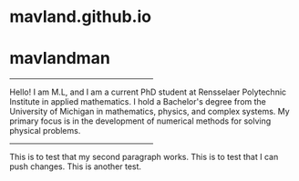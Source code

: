 # mavland.github.io
<html>
<body>
<h1> mavlandman </h1>
<hr style="width:50%;text-align:left;margin-left:0">

  
  
 <p> Hello! I am M.L, and I am a current PhD student at Rensselaer Polytechnic Institute in applied mathematics. I hold a Bachelor's degree from the University of Michigan in mathematics, physics, and complex systems. My primary focus is in the development of numerical methods for solving physical problems.
 </p>
  
 <hr style="width:50%;text-align:left;margin-left:0">

<p> This is to test that my second paragraph works. This is to test that I can push changes. This is another test.
</p>


</body>
</html>
